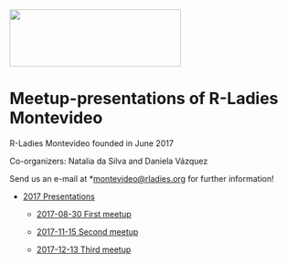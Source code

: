 

<img src="https://github.com/rladies/starter-kit/blob/master/logo/R-LadiesGlobal_RBG_online_LogoWithText_Horizontal.png" data-canonical-src="https://github.com/rladies/starter-kit/blob/master/logo/R-LadiesGlobal_RBG_online_LogoWithText_Horizontal.png" width="300" height="100" />
 
# Meetup-presentations of R-Ladies Montevideo
 
  R-Ladies Montevideo founded in June 2017
  
  Co-organizers: Natalia da Silva and Daniela Vázquez 
  
  Send us an e-mail at *montevideo@rladies.org
  for further information!
  

- [2017 Presentations](2017)
  
  - [2017-08-30 First meetup](#2017-08-30-kickoff)
  
  - [2017-11-15 Second meetup](#2017-11-15-ggplot2)

  - [2017-12-13 Third meetup](#2017-12-13-Viz_genomics+NASADatanauts)


 
